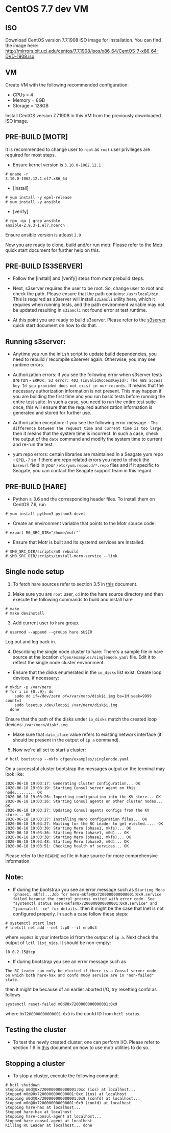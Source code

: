 CentOS 7.7 dev VM
=================

ISO
---
Download CentOS version 7.7.1908 ISO image for installation. You can find the image here:
http://mirrors.oit.uci.edu/centos/7.7.1908/isos/x86_64/CentOS-7-x86_64-DVD-1908.iso

VM
--
Create VM with the following recommended configuration:
* CPUs = 4
* Memory = 8GB
* Storage = 128GB

Install CentOS version 7.7.1908 in this VM from the previously downloaded ISO image.

PRE-BUILD [MOTR]
----------------
It is recommended to change user to `root` as `root` user privileges are required for most steps.

* Ensure kernel version is `3.10.0-1062.12.1`
```
# uname -r
3.10.0-1062.12.1.el7.x86_64
```

* [install]
```
# yum install -y epel-release
# yum install -y ansible
```

* [verify]
```
# rpm -qa | grep ansible
ansible-2.9.3-1.el7.noarch
```
Ensure ansible version is atleast `2.9`

Now you are ready to clone, build and/or run motr. Please refer to the [Motr](CortxMotrQuickStart.md) quick start document for further help on this.

PRE-BUILD [S3SERVER]
--------------------
* Follow the [install] and [verify] steps from motr prebuild steps.

* Next, s3server requires the user to be root. So, change user to root and check the path. Please ensure that the path contains: `/usr/local/bin`. This is required as s3server will install `s3iamcli` utility here, which it requires when running tests, and the path environment variable may not be updated resulting in `s3iamcli` not found error at test runtime.

* At this point you are ready to build s3server. Please refer to the [s3server](S3ServerQuickStart.md) quick start document on how to do that.

## Running s3server:

* Anytime you run the init.sh script to update build dependencies, you need to rebuild / recompile s3server again. Otherwise, you may see runtime errors.

* Authorization errors: if you see the following error when s3server tests are run -
```ERROR: S3 error: 403 (InvalidAccessKeyId): The AWS access key Id you provided does not exist in our records.```
It means that the necessary authorization information is not present. This may happen if you are building the first time and you run basic tests before running the entire test suite. In such a case, you need to run the entire test suite once, this will ensure that the required authorization information is generated and stored for further use.

* Authorization exception: if you see the following error message - ```The difference between the request time and current time is too large```, then it means that the system time is incorrect. In such a case, check the output of the `date` command and modify the system time to current and re-run the test.

* yum repo errors: certain libraries are maintained in a Seagate yum repo - `EPEL-7` so if there are repo related errors you need to check the `baseurl` field in your `/etc/yum.repos.d/*.repo` files and if it specific to Seagate, you can contact the Seagate support team in this regard.

PRE-BUILD [HARE]
----------------
* Python ≥ 3.6 and the corresponding header files. To install them on CentOS 7.6, run
 ``` 
# yum install python3 python3-devel
```

* Create an environment variable that points to the Motr source code:
```  
# export M0_SRC_DIR="/home/motr"`
```

* Ensure that Motr is built and its systemd services are installed.
```
# $M0_SRC_DIR/scripts/m0 rebuild
# $M0_SRC_DIR/scripts/install-mero-service --link
```

## Single node setup

1. To fetch hare sources refer to section 3.5 in [this](Cluster_Setup.md) document. 

2. Make sure you are `root` user, `cd` into the hare source directory and then execute the following commands to build and install hare 
```
# make
# make devinstall
```

3. Add current user to `hare` group.
```
# usermod --append --groups hare $USER
```
Log out and log back in.

4. Describing the single node cluster to hare:
There's a sample file in hare source at the location `cfgen/examples/singlenode.yaml` file. Edit it to reflect the single node cluster environment:
* Ensure that the disks enumerated in the `io_disks` list exist. Create loop devices, if necessary:
```
# mkdir -p /var/mero
# for i in {0..9}; do
    sudo dd if=/dev/zero of=/var/mero/disk$i.img bs=1M seek=9999 count=1
    sudo losetup /dev/loop$i /var/mero/disk$i.img
  done
```
Ensure that the path of the disks under `io_disks` match the created loop devices: `/var/mero/disk*.img`

* Make sure that `data_iface` value refers to existing network interface (it should be present in the output of `ip a` command).

5. Now we're all set to start a cluster:
```
# hctl bootstrap --mkfs cfgen/examples/singlenode.yaml
```

On a successful cluster bootstrap the messages output on the terminal may look like:
```
2020-06-18 19:03:17: Generating cluster configuration... OK
2020-06-18 19:03:19: Starting Consul server agent on this node......... OK
2020-06-18 19:03:26: Importing configuration into the KV store... OK
2020-06-18 19:03:26: Starting Consul agents on other cluster nodes... OK
2020-06-18 19:03:27: Updating Consul agents configs from the KV store... OK
2020-06-18 19:03:27: Installing Mero configuration files... OK
2020-06-18 19:03:27: Waiting for the RC Leader to get elected..... OK
2020-06-18 19:03:30: Starting Mero (phase1, mkfs)... OK
2020-06-18 19:03:36: Starting Mero (phase1, m0d)... OK
2020-06-18 19:03:38: Starting Mero (phase2, mkfs)... OK
2020-06-18 19:03:48: Starting Mero (phase2, m0d)... OK
2020-06-18 19:03:51: Checking health of services... OK
```

Please refer to the `README.md` file in hare source for more comprehensive information.

## Note:
* If during the bootstrap you see an error message such as 
```Starting Mero (phase1, mkfs)...Job for mero-mkfs@0x7200000000000001:0x9.service failed because the control process exited with error code. See "systemctl status mero-mkfs@0x7200000000000001:0x9.service" and "journalctl -xe" for details.```
then it might be the case that lnet is not configured properly. In such a case follow these steps:
```
# systemctl start lnet
# lnetctl net add --net tcp0 --if enp0s3
```
where `enp0s3` is your interface id from the output of `ip a`.
Next check the output of `lctl list_nids`. It should be non-empty:
```
10.0.2.15@tcp
```

* If during bootstrap you see an error message such as
```
The RC leader can only be elected if there is a Consul server node
on which both hare-hax and confd m0d@ service are in "non-failed" state.
```
then it might be because of an earlier aborted I/O, try resetting confd as follows
```
systemctl reset-failed m0d@0x7200000000000001:0x9
```
where `0x7200000000000001:0x9` is the confd ID from `hctl status`.

## Testing the cluster

* To test the newly created cluster, one can perform I/O. Please refer to section 1.6 in [this](Cluster_Setup.md) document on how to use motr utilities to do so.

## Stopping a cluster

* To stop a cluster, execute the following command:
```
# hctl shutdown
Stopping m0d@0x7200000000000001:0xc (ios) at localhost... 
Stopped m0d@0x7200000000000001:0xc (ios) at localhost
Stopping m0d@0x7200000000000001:0x9 (confd) at localhost... 
Stopped m0d@0x7200000000000001:0x9 (confd) at localhost
Stopping hare-hax at localhost... 
Stopped hare-hax at localhost
Stopping hare-consul-agent at localhost... 
Stopped hare-consul-agent at localhost
Killing RC Leader at localhost... done
``` 
